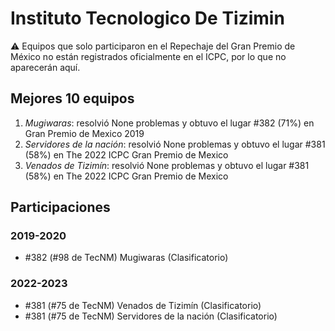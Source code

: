 # Instituto Tecnologico De Tizimin

:warning: Equipos que solo participaron en el Repechaje del Gran Premio de México no están registrados oficialmente en el ICPC, por lo que no aparecerán aquí.

## Mejores 10 equipos

1. _Mugiwaras_: resolvió None problemas y obtuvo el lugar #382 (71%) en Gran Premio de Mexico 2019
1. _Servidores de la nación_: resolvió None problemas y obtuvo el lugar #381 (58%) en The 2022 ICPC Gran Premio de Mexico
1. _Venados de Tizimín_: resolvió None problemas y obtuvo el lugar #381 (58%) en The 2022 ICPC Gran Premio de Mexico

## Participaciones

### 2019-2020

- #382 (#98 de TecNM) Mugiwaras (Clasificatorio)

### 2022-2023

- #381 (#75 de TecNM) Venados de Tizimín (Clasificatorio)
- #381 (#75 de TecNM) Servidores de la nación (Clasificatorio)



